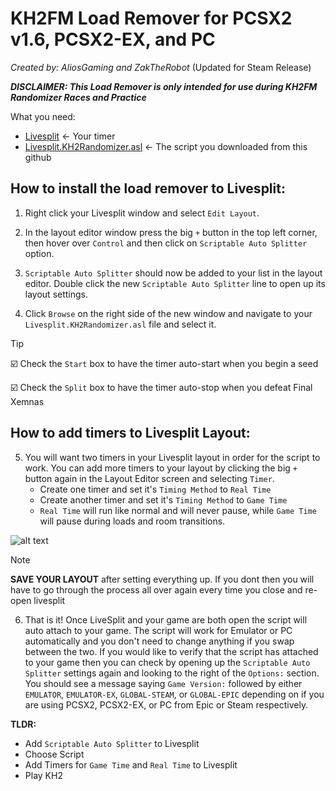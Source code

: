 # KH2FM Load Remover for PCSX2 v1.6, PCSX2-EX, and PC

*Created by: AliosGaming and ZakTheRobot* (Updated for Steam Release)

***DISCLAIMER: This Load Remover is only intended for use during KH2FM Randomizer Races and Practice***

What you need:
 - [Livesplit](https://livesplit.org/) <- Your timer
 - [Livesplit.KH2Randomizer.asl](https://github.com/aliosgaming/KH2FM_Load_Remover-FOR-RANDOMIZER/releases/tag/v2.3) <- The script you downloaded from this github
 
## How to install the load remover to Livesplit:
 
1. Right click your Livesplit window and select `Edit Layout`.

2. In the layout editor window press the big `+` button in the top left corner, then hover over `Control` and then click on `Scriptable Auto Splitter` option.

3. `Scriptable Auto Splitter` should now be added to your list in the layout editor. Double click the new `Scriptable Auto Splitter` line to open up its layout settings.
	
4. Click `Browse` on the right side of the new window and navigate to your `Livesplit.KH2Randomizer.asl` file and select it.
> [!TIP]
> :ballot_box_with_check: Check the `Start` box to have the timer auto-start when you begin a seed
>
> :ballot_box_with_check: Check the `Split` box to have the timer auto-stop when you defeat Final Xemnas


## How to add timers to Livesplit Layout:

5. You will want two timers in your Livesplit layout in order for the script to work. You can add more timers to your layout by clicking the big `+` button again in the Layout Editor screen and selecting `Timer`.
   * Create one timer and set it's `Timing Method` to `Real Time`
   * Create another timer and set it's `Timing Method` to `Game Time`
   * `Real Time` will run like normal and will never pause, while `Game Time` will pause during loads and room transitions.

![alt text](https://i.imgur.com/G9Pb7Wh.png)

> [!NOTE]
> **SAVE YOUR LAYOUT** after setting everything up. If you dont then you will have to go through the process all over again every time you close and re-open livesplit

6. That is it! Once LiveSplit and your game are both open the script will auto attach to your game. The script will work for Emulator or PC automatically and you don't need to change anything if you swap between the two. If you would like to verify that the script has attached to your game then you can check by opening up the `Scriptable Auto Splitter` settings again and looking to the right of the `Options:` section. You should see a message saying `Game Version:` followed by either `EMULATOR`, `EMULATOR-EX`, `GLOBAL-STEAM`, or `GLOBAL-EPIC` depending on if you are using PCSX2, PCSX2-EX, or PC from Epic or Steam respectively.  

**TLDR:**
- Add `Scriptable Auto Splitter` to Livesplit
- Choose Script
- Add Timers for `Game Time` and `Real Time` to Livesplit
- Play KH2

